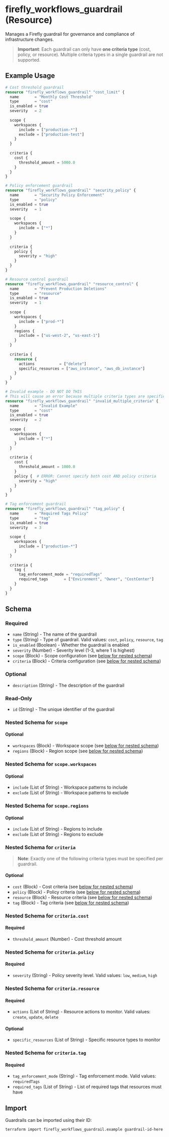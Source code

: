# firefly_workflows_guardrail (Resource)

Manages a Firefly guardrail for governance and compliance of infrastructure changes.

> **Important**: Each guardrail can only have **one criteria type** (cost, policy, or resource). Multiple criteria types in a single guardrail are not supported.

## Example Usage

```terraform
# Cost threshold guardrail
resource "firefly_workflows_guardrail" "cost_limit" {
  name       = "Monthly Cost Threshold"
  type       = "cost"
  is_enabled = true
  severity   = 2
  
  scope {
    workspaces {
      include = ["production-*"]
      exclude = ["production-test"]
    }
  }
  
  criteria {
    cost {
      threshold_amount = 5000.0
    }
  }
}

# Policy enforcement guardrail
resource "firefly_workflows_guardrail" "security_policy" {
  name       = "Security Policy Enforcement"
  type       = "policy"
  is_enabled = true
  severity   = 1
  
  scope {
    workspaces {
      include = ["*"]
    }
  }
  
  criteria {
    policy {
      severity = "high"
    }
  }
}

# Resource control guardrail
resource "firefly_workflows_guardrail" "resource_control" {
  name       = "Prevent Production Deletions"
  type       = "resource"
  is_enabled = true
  severity   = 1
  
  scope {
    workspaces {
      include = ["prod-*"]
    }
    regions {
      include = ["us-west-2", "us-east-1"]
    }
  }
  
  criteria {
    resource {
      actions           = ["delete"]
      specific_resources = ["aws_instance", "aws_db_instance"]
    }
  }
}

# Invalid example - DO NOT DO THIS
# This will cause an error because multiple criteria types are specified
resource "firefly_workflows_guardrail" "invalid_multiple_criteria" {
  name       = "Invalid Example"
  type       = "cost"
  is_enabled = true
  severity   = 2
  
  scope {
    workspaces {
      include = ["*"]
    }
  }
  
  criteria {
    cost {
      threshold_amount = 1000.0
    }
    policy {  # ERROR: Cannot specify both cost AND policy criteria
      severity = "high"
    }
  }
}

# Tag enforcement guardrail
resource "firefly_workflows_guardrail" "tag_policy" {
  name       = "Required Tags Policy"
  type       = "tag"
  is_enabled = true
  severity   = 3
  
  scope {
    workspaces {
      include = ["production-*"]
    }
  }
  
  criteria {
    tag {
      tag_enforcement_mode = "requiredTags"
      required_tags       = ["Environment", "Owner", "CostCenter"]
    }
  }
}
```

## Schema

### Required

- `name` (String) - The name of the guardrail
- `type` (String) - Type of guardrail. Valid values: `cost`, `policy`, `resource`, `tag`
- `is_enabled` (Boolean) - Whether the guardrail is enabled
- `severity` (Number) - Severity level (1-3, where 1 is highest)
- `scope` (Block) - Scope configuration (see [below for nested schema](#nestedblock--scope))
- `criteria` (Block) - Criteria configuration (see [below for nested schema](#nestedblock--criteria))

### Optional

- `description` (String) - The description of the guardrail

### Read-Only

- `id` (String) - The unique identifier of the guardrail

<a id="nestedblock--scope"></a>
### Nested Schema for `scope`

#### Optional

- `workspaces` (Block) - Workspace scope (see [below for nested schema](#nestedblock--scope--workspaces))
- `regions` (Block) - Region scope (see [below for nested schema](#nestedblock--scope--regions))

<a id="nestedblock--scope--workspaces"></a>
### Nested Schema for `scope.workspaces`

#### Optional

- `include` (List of String) - Workspace patterns to include
- `exclude` (List of String) - Workspace patterns to exclude

<a id="nestedblock--scope--regions"></a>
### Nested Schema for `scope.regions`

#### Optional

- `include` (List of String) - Regions to include
- `exclude` (List of String) - Regions to exclude

<a id="nestedblock--criteria"></a>
### Nested Schema for `criteria`

> **Note**: Exactly one of the following criteria types must be specified per guardrail.

#### Optional

- `cost` (Block) - Cost criteria (see [below for nested schema](#nestedblock--criteria--cost))
- `policy` (Block) - Policy criteria (see [below for nested schema](#nestedblock--criteria--policy))
- `resource` (Block) - Resource criteria (see [below for nested schema](#nestedblock--criteria--resource))
- `tag` (Block) - Tag criteria (see [below for nested schema](#nestedblock--criteria--tag))

<a id="nestedblock--criteria--cost"></a>
### Nested Schema for `criteria.cost`

#### Required

- `threshold_amount` (Number) - Cost threshold amount

<a id="nestedblock--criteria--policy"></a>
### Nested Schema for `criteria.policy`

#### Required

- `severity` (String) - Policy severity level. Valid values: `low`, `medium`, `high`

<a id="nestedblock--criteria--resource"></a>
### Nested Schema for `criteria.resource`

#### Required

- `actions` (List of String) - Resource actions to monitor. Valid values: `create`, `update`, `delete`

#### Optional

- `specific_resources` (List of String) - Specific resource types to monitor

<a id="nestedblock--criteria--tag"></a>
### Nested Schema for `criteria.tag`

#### Required

- `tag_enforcement_mode` (String) - Tag enforcement mode. Valid values: `requiredTags`
- `required_tags` (List of String) - List of required tags that resources must have

## Import

Guardrails can be imported using their ID:

```shell
terraform import firefly_workflows_guardrail.example guardrail-id-here
```